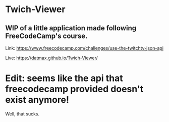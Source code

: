 # Twich-Viewer
## WIP of a little application made following FreeCodeCamp's course.

Link: https://www.freecodecamp.com/challenges/use-the-twitchtv-json-api

Live: https://datmax.github.io/Twich-Viewer/

# Edit: seems like the api that freecodecamp provided doesn't exist anymore!

Well, that sucks.

